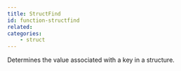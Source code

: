 ```yaml
---
title: StructFind
id: function-structfind
related:
categories:
    - struct
---
```


Determines the value associated with a key in a structure.